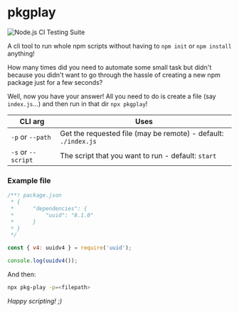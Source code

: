 # pkgplay

![Node.js CI Testing Suite](https://github.com/5c077m4n/pkg-play/workflows/Node.js%20CI%20Testing%20Suite/badge.svg)

A cli tool to run whole npm scripts without having to `npm init` or `npm install` anything!

How many times did you need to automate some small task but didn't because you didn't want to go through the hassle of creating a new npm package just for a few seconds?

Well, now you have your answer! All you need to do is create a file (say `index.js`...) and then run in that dir `npx pkgplay`!

| CLI arg            | Uses                                                           |
| ------------------ | -------------------------------------------------------------- |
| `-p` or `--path`   | Get the requested file (may be remote) - default: `./index.js` |
| `-s` or `--script` | The script that you want to run - default: `start`             |


### Example file

```javascript
/**! package.json
 * {
 *      "dependencies": {
 *          "uuid": "8.1.0"
 *      }
 * }
 */

const { v4: uuidv4 } = require('uuid');

console.log(uuidv4());
```

And then:
```bash
npx pkg-play -p=<filepath>
```

*Happy scripting! ;)*
